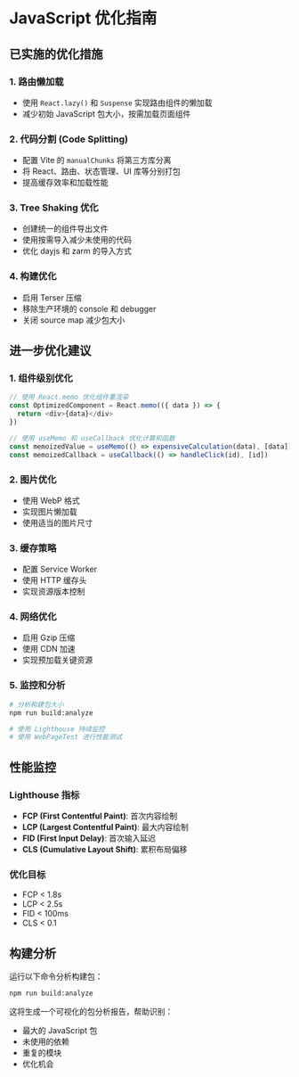 # JavaScript 优化指南

## 已实施的优化措施

### 1. 路由懒加载
- 使用 `React.lazy()` 和 `Suspense` 实现路由组件的懒加载
- 减少初始 JavaScript 包大小，按需加载页面组件

### 2. 代码分割 (Code Splitting)
- 配置 Vite 的 `manualChunks` 将第三方库分离
- 将 React、路由、状态管理、UI 库等分别打包
- 提高缓存效率和加载性能

### 3. Tree Shaking 优化
- 创建统一的组件导出文件
- 使用按需导入减少未使用的代码
- 优化 dayjs 和 zarm 的导入方式

### 4. 构建优化
- 启用 Terser 压缩
- 移除生产环境的 console 和 debugger
- 关闭 source map 减少包大小

## 进一步优化建议

### 1. 组件级别优化
```javascript
// 使用 React.memo 优化组件重渲染
const OptimizedComponent = React.memo(({ data }) => {
  return <div>{data}</div>
})

// 使用 useMemo 和 useCallback 优化计算和函数
const memoizedValue = useMemo(() => expensiveCalculation(data), [data])
const memoizedCallback = useCallback(() => handleClick(id), [id])
```

### 2. 图片优化
- 使用 WebP 格式
- 实现图片懒加载
- 使用适当的图片尺寸

### 3. 缓存策略
- 配置 Service Worker
- 使用 HTTP 缓存头
- 实现资源版本控制

### 4. 网络优化
- 启用 Gzip 压缩
- 使用 CDN 加速
- 实现预加载关键资源

### 5. 监控和分析
```bash
# 分析构建包大小
npm run build:analyze

# 使用 Lighthouse 持续监控
# 使用 WebPageTest 进行性能测试
```

## 性能监控

### Lighthouse 指标
- **FCP (First Contentful Paint)**: 首次内容绘制
- **LCP (Largest Contentful Paint)**: 最大内容绘制
- **FID (First Input Delay)**: 首次输入延迟
- **CLS (Cumulative Layout Shift)**: 累积布局偏移

### 优化目标
- FCP < 1.8s
- LCP < 2.5s
- FID < 100ms
- CLS < 0.1

## 构建分析

运行以下命令分析构建包：
```bash
npm run build:analyze
```

这将生成一个可视化的包分析报告，帮助识别：
- 最大的 JavaScript 包
- 未使用的依赖
- 重复的模块
- 优化机会 